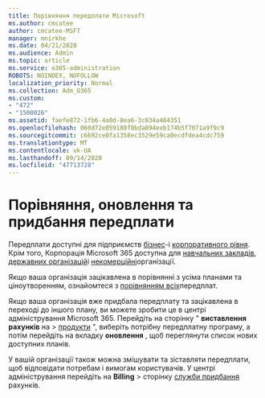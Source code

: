 ```yaml
---
title: Порівняння передплати Microsoft
ms.author: cmcatee
author: cmcatee-MSFT
manager: mnirkhe
ms.date: 04/21/2020
ms.audience: Admin
ms.topic: article
ms.service: o365-administration
ROBOTS: NOINDEX, NOFOLLOW
localization_priority: Normal
ms.collection: Adm_O365
ms.custom:
- "472"
- "1500026"
ms.assetid: faefe872-1fb6-4a0d-8ea6-3c034a484351
ms.openlocfilehash: 060d72e059188f0bda094eeb174b5f7071a9f9c9
ms.sourcegitcommit: c6692ce0fa1358ec3529e59ca0ecdfdea4cdc759
ms.translationtype: MT
ms.contentlocale: uk-UA
ms.lasthandoff: 09/14/2020
ms.locfileid: "47713728"
---
```

# <a name="compare-upgrade-or-purchase-subscriptions"></a>Порівняння, оновлення та придбання передплати
  
Передплати доступні для підприємств [бізнес](https://products.office.com/compare-all-microsoft-office-products?tab=2)-і [корпоративного рівня](https://products.office.com/business/compare-more-office-365-for-business-plans). Крім того, Корпорація Microsoft 365 доступна для [навчальних закладів](https://products.office.com/academic/compare-office-365-education-plans), [державних організацій](https://products.office.com/government/compare-office-365-government-plans)і [некомерційні](https://products.office.com/nonprofit/office-365-nonprofit-plans-and-pricing?tab=1)організації.
  
Якщо ваша організація зацікавлена в порівнянні з усіма планами та ціноутворенням, ознайомтеся з [порівнянням всіх](https://products.office.com/business/compare-more-office-365-for-business-plans)передплат.
  
Якщо ваша організація вже придбала передплату та зацікавлена в переході до іншого плану, ви можете зробити це в центрі адміністрування Microsoft 365. Перейдіть на сторінку " **виставлення рахунків** на \> [продукти](https://go.microsoft.com/fwlink/p/?linkid=842054) ", виберіть потрібну передплатну програму, а потім перейдіть на вкладку **оновлення** , щоб переглянути список нових доступних планів.
  
У вашій організації також можна змішувати та зіставляти передплати, щоб відповідати потребам і вимогам користувачів. У центрі адміністрування перейдіть на **Billing** \> сторінку [служби придбання](https://go.microsoft.com/fwlink/p/?linkid=868433) рахунків.